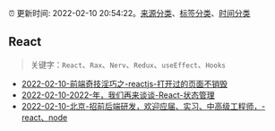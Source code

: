 :alarm_clock: 更新时间: 2022-02-10 20:54:22。[来源分类](../README.md)、[标签分类](../TAGS.md)、[时间分类](../TIMELINE.md)

## React


> 关键字：`React`、`Rax`、`Nerv`、`Redux`、`useEffect`、`Hooks`



- [2022-02-10-前端奇技淫巧之-reactjs-打开过的页面不销毁](https://www.v2ex.com/t/833077) 
- [2022-02-10-2022-年，我们再来谈谈-React-状态管理](https://www.v2ex.com/t/833046) 
- [2022-02-10-北京-招前后端研发，欢迎应届、实习、中高级工程师，-react、node](https://www.v2ex.com/t/833044) 